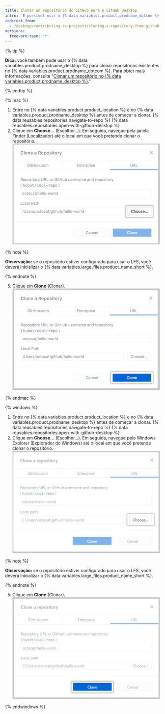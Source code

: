 ```yaml
---
title: Clonar um repositório do GitHub para o GitHub Desktop
intro: 'É possível usar o {% data variables.product.prodname_dotcom %} a fim de clonar repositórios remote para o {% data variables.product.prodname_desktop %}.'
redirect_from:
  - /desktop/contributing-to-projects/cloning-a-repository-from-github-to-github-desktop
versions:
  free-pro-team: '*'
---
```


{% tip %}

**Dica:**  você também pode usar o {% data variables.product.prodname_desktop %} para clonar repositórios existentes no {% data variables.product.prodname_dotcom %}.  Para obter mais informações, consulte "[Clonar um repositório no {% data variables.product.prodname_desktop %}](/desktop/guides/contributing-to-projects/cloning-a-repository-from-github-to-github-desktop/)."

{% endtip %}

{% mac %}

1. Entre no {% data variables.product.product_location %} e no {% data variables.product.prodname_desktop %} antes de começar a clonar.
{% data reusables.repositories.navigate-to-repo %}
{% data reusables.repositories.open-with-github-desktop %}
5. Clique em **Choose...** (Escolher...). Em seguida, navegue pela janela Finder (Localizador) até o local em que você pretende clonar o repositório. ![Botão Choose (Escolher) na guia URL](/assets/images/help/desktop/clone-choose-button-url-mac.png)

  {% note %}

  **Observação:** se o repositório estiver configurado para usar o LFS, você deverá inicializar o {% data variables.large_files.product_name_short %}.

  {% endnote %}

5. Clique em **Clone** (Clonar). ![Botão Clone (Clonar) na guia URL](/assets/images/help/desktop/clone-button-url-mac.png)

{% endmac %}

{% windows %}

1. Entre no {% data variables.product.product_location %} e no {% data variables.product.prodname_desktop %} antes de começar a clonar.
{% data reusables.repositories.navigate-to-repo %}
{% data reusables.repositories.open-with-github-desktop %}
5. Clique em **Choose...** (Escolher...). Em seguida, navegue pelo Windows Explorer (Explorador do Windows) até o local em que você pretende clonar o repositório. ![Botão Choose (Escolher)](/assets/images/help/desktop/clone-choose-button-url-win.png)

  {% note %}

  **Observação:** se o repositório estiver configurado para usar o LFS, você deverá inicializar o {% data variables.large_files.product_name_short %}.

  {% endnote %}

5. Clique em **Clone** (Clonar). ![Botão Clone (Clonar)](/assets/images/help/desktop/clone-button-url-win.png)

{% endwindows %}
